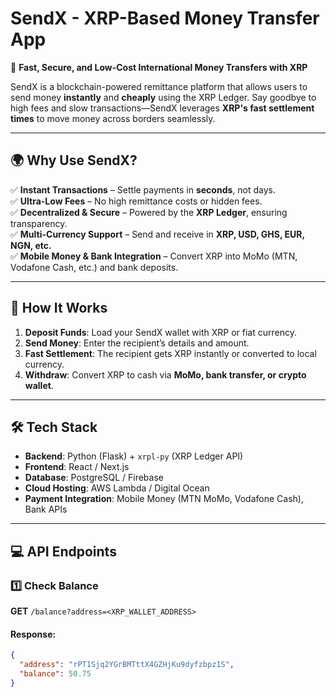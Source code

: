 # SendX - XRP-Based Money Transfer App  
💸 **Fast, Secure, and Low-Cost International Money Transfers with XRP**  

SendX is a blockchain-powered remittance platform that allows users to send money **instantly** and **cheaply** using the XRP Ledger. Say goodbye to high fees and slow transactions—SendX leverages **XRP's fast settlement times** to move money across borders seamlessly.  

---

## 🌍 Why Use SendX?  
✅ **Instant Transactions** – Settle payments in **seconds**, not days.  
✅ **Ultra-Low Fees** – No high remittance costs or hidden fees.  
✅ **Decentralized & Secure** – Powered by the **XRP Ledger**, ensuring transparency.  
✅ **Multi-Currency Support** – Send and receive in **XRP, USD, GHS, EUR, NGN, etc.**  
✅ **Mobile Money & Bank Integration** – Convert XRP into MoMo (MTN, Vodafone Cash, etc.) and bank deposits.  

---

## 🚀 How It Works  
1. **Deposit Funds**: Load your SendX wallet with XRP or fiat currency.  
2. **Send Money**: Enter the recipient’s details and amount.  
3. **Fast Settlement**: The recipient gets XRP instantly or converted to local currency.  
4. **Withdraw**: Convert XRP to cash via **MoMo, bank transfer, or crypto wallet**.  

---

## 🛠️ Tech Stack  
- **Backend**: Python (Flask) + `xrpl-py` (XRP Ledger API)  
- **Frontend**: React / Next.js  
- **Database**: PostgreSQL / Firebase  
- **Cloud Hosting**: AWS Lambda / Digital Ocean  
- **Payment Integration**: Mobile Money (MTN MoMo, Vodafone Cash), Bank APIs  

---

## 💻 API Endpoints  

### 1️⃣ Check Balance  
**GET** `/balance?address=<XRP_WALLET_ADDRESS>`  
#### Response:  
```json
{
  "address": "rPT1Sjq2YGrBMTttX4GZHjKu9dyfzbpz1S",
  "balance": 50.75
}
